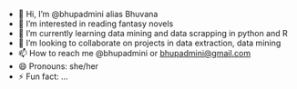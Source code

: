- 👋 Hi, I’m @bhupadmini alias Bhuvana
- 👀 I’m interested in reading fantasy novels
- 🌱 I’m currently learning data mining and data scrapping in python and R
- 💞️ I’m looking to collaborate on projects in data extraction, data mining
- 📫 How to reach me @bhupadmini or bhupadmini@gmail.com
- 😄 Pronouns: she/her
- ⚡ Fun fact: ...

<!---
bhupadmini/bhupadmini is a ✨ special ✨ repository because its `README.md` (this file) appears on your GitHub profile.
You can click the Preview link to take a look at your changes.
--->
